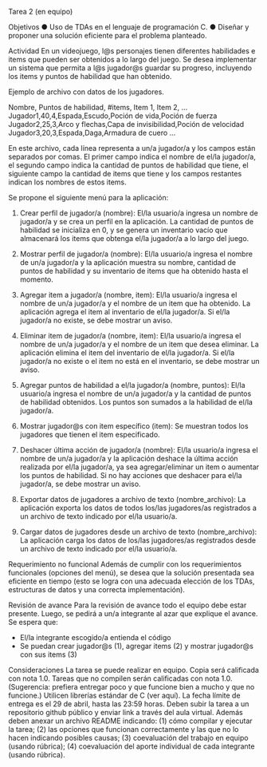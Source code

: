 Tarea 2 (en equipo)

Objetivos
● Uso de TDAs en el lenguaje de programación C.
● Diseñar y proponer una solución eficiente para el problema planteado.

Actividad
En un videojuego, l@s personajes tienen diferentes habilidades e items que pueden ser obtenidos a lo largo del juego. Se desea implementar un sistema que permita a l@s jugador@s guardar su progreso, incluyendo los items y puntos de habilidad que han obtenido.

Ejemplo de archivo con datos de los jugadores.

Nombre, Puntos de habilidad, #items, Item 1, Item 2, ...
Jugador1,40,4,Espada,Escudo,Poción de vida,Poción de fuerza
Jugador2,25,3,Arco y flechas,Capa de invisibilidad,Poción de velocidad
Jugador3,20,3,Espada,Daga,Armadura de cuero
...

En este archivo, cada línea representa a un/a jugador/a y los campos están separados por comas. El primer campo indica el nombre de el/la jugador/a, el segundo campo indica la cantidad de puntos de habilidad que tiene, el siguiente campo la cantidad de items que tiene y los campos restantes indican los nombres de estos items.

Se propone el siguiente menú para la aplicación:

1. Crear perfil de jugador/a (nombre): El/la usuario/a ingresa un nombre de jugador/a y se crea un perfil en la aplicación. La cantidad de puntos de habilidad se inicializa en 0, y se genera un inventario vacío que almacenará los items que obtenga el/la jugador/a  a lo largo del juego.

2. Mostrar perfil de jugador/a (nombre): El/la usuario/a ingresa el nombre de un/a jugador/a y la aplicación muestra su nombre, cantidad de puntos de habilidad y su inventario de items que ha obtenido hasta el momento.

3. Agregar item a jugador/a (nombre, item): El/la usuario/a ingresa el nombre de un/a jugador/a y el nombre de un item que ha obtenido. La aplicación agrega el item al inventario de el/la jugador/a. Si el/la jugador/a no existe, se debe mostrar un aviso.

4. Eliminar item de jugador/a (nombre, item): El/la usuario/a ingresa el nombre de un/a jugador/a y el nombre de un item que desea eliminar. La aplicación elimina el item del inventario de el/la jugador/a. Si el/la jugador/a no existe o el item no está en el inventario, se debe mostrar un aviso.

5. Agregar puntos de habilidad a el/la jugador/a (nombre, puntos): El/la usuario/a ingresa el nombre de un/a jugador/a y la cantidad de puntos de habilidad obtenidos. Los puntos son sumados a la habilidad de el/la jugador/a.

6. Mostrar jugador@s con item específico (item): Se muestran todos los jugadores que tienen el item especificado.

7. Deshacer última acción de jugador/a (nombre): El/la usuario/a ingresa el nombre de un/a jugador/a y la aplicación deshace la última acción realizada por el/la jugador/a, ya sea agregar/eliminar un item o aumentar los puntos de habilidad. Si no hay acciones que deshacer para el/la jugador/a, se debe mostrar un aviso.

8. Exportar datos de jugadores a archivo de texto (nombre_archivo): La aplicación exporta los datos de todos los/las jugadores/as registrados a un archivo de texto indicado por el/la usuario/a. 

9. Cargar datos de jugadores desde un archivo de texto (nombre_archivo): La aplicación carga los datos de los/las jugadores/as registrados desde un archivo de texto indicado por el/la usuario/a. 

 
Requerimiento no funcional
Además de cumplir con los requerimientos funcionales (opciones del menú), se desea que la solución presentada sea​ eficiente en tiempo (esto se logra con una ​adecuada elección de los TDAs, estructuras de datos ​y una ​correcta implementación​).
 
Revisión de avance
Para la revisión de avance todo el equipo debe estar presente. Luego, se pedirá a un/a integrante al azar que explique el avance. 
Se espera que:
- El/la integrante escogido/a entienda el código
- Se puedan crear jugador@s (1), agregar items (2) y mostrar jugador@s con sus items (3)

Consideraciones
La tarea se puede realizar en equipo.
Copia será calificada con nota 1.0.
Tareas que no compilen serán calificadas con nota 1.0. (Sugerencia: prefiera entregar poco y que funcione bien a mucho y que no funcione.)
Utilicen librerías estándar de C (ver aquí).
La fecha límite de entrega es el 29 de abril, hasta las 23:59 horas.
Deben subir la tarea a un repositorio github público y enviar link a través del aula virtual.
Además deben anexar un archivo README indicando: 
(1) cómo compilar y ejecutar la tarea; 
(2) las opciones que funcionan correctamente y las que no lo hacen indicando posibles causas;
(3) coevaluación del trabajo en equipo (usando rúbrica);
(4) coevaluación del aporte individual de cada integrante (usando rúbrica).
